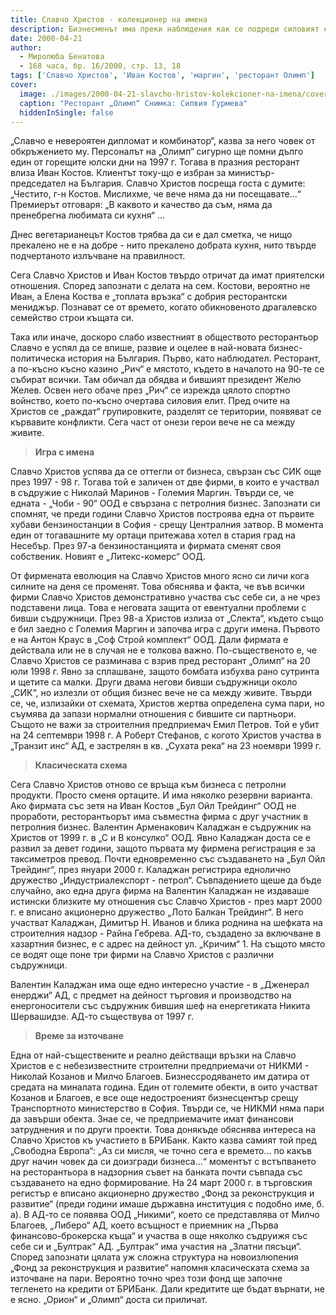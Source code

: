 ```yaml
---
title: Славчо Христов - колекционер на имена
description: Бизнесменът има преки наблюдения как се подреди силовият елит.
date: 2000-04-21
author:
  - Миролюба Бенатова
  - 168 часа, бр. 16/2000, стр. 13, 18
tags: ['Славчо Христов', 'Иван Костов', 'маргин', 'ресторант Олимп']
cover:
  image: ./images/2000-04-21-slavcho-hristov-kolekcioner-na-imena/cover.webp
  caption: "Ресторант „Олимп“ Снимка: Силвия Гурмева"
  hiddenInSingle: false
---
```


„Славчо е невероятен дипломат и комбинатор“, казва за него човек от обкръжението му. Персоналът на „Олимп“ сигурно ще помни дълго един от горещите юлски дни на 1997 г. Тогава в празния ресторант влиза Иван Костов. Клиентът току-що е избран за министър-председател на България. Славчо Христов посреща госта с думите: „Честито, г-н Костов. Мислихме, че вече няма да ни посещавате...“ Премиерът отговаря: „В каквото и качество да съм, няма да пренебрегна любимата си кухня“ ...

Днес вегетарианецът Костов трябва да си е дал сметка, че нищо прекалено не е на добре - нито прекалено добрата кухня, нито твърде подчертаното излъчване на правилност.

Сега Славчо Христов и Иван Костов твърдо отричат да имат приятелски отношения. Според запознати с делата на сем. Костови, вероятно не Иван, а Елена Коства е „топлата връзка“ с добрия ресторантски мениджър. Познават се от времето, когато обикновеното драгалевско семейство строи къщата си.

Така или иначе, доскоро слабо известният в обществото ресторантьор Славчо е успял да се впише, развие и оцелее в най-новата бизнес-политическа история на България. Първо, като наблюдател. Ресторант, а по-късно късно казино „Рич“ е мястото, където в началото на 90-те се събират всички. Там обичал да обядва и бившият президент Желю Желев. Освен него обаче през „Рич“ се изрежда цялото спортно войнство, което по-късно очертава силовия елит. Пред очите на Христов се „раждат“ групировките, разделят се територии, появяват се кървавите конфликти. Сега част от онези герои вече не са между живите.

> **Игра с имена**

Славчо Христов успява да се оттегли от бизнеса, свързан със СИК още през 1997 - 98 г. Тогава той е заличен от две фирми, в които е участвал в съдружие с Николай Маринов - Големия Маргин. Твърди се, че едната - „Чоби - 90“ ООД е свързана с петролния бизнес. Запознати си спомнят, че преди години Славчо Христов построява една от първите хубави бензиностанции в София - срещу Централния затвор. В момента един от тогавашните му ортаци притежава хотел в стария град на Несебър. През 97-а бензиностанцията и фирмата сменят своя собственик. Новият е „Литекс-комерс“ ООД.

От фирмената еволюция на Славчо Христов много ясно си личи кога силните на деня се променят. Това обяснява и факта, че във всички фирми Славчо Христов демонстративно участва със себе си, а не чрез подставени лица. Това е неговата защита от евентуални проблеми с бивши съдружници. През 98-а Христов излиза от „Слекта“, където също е бил заедно с Големия Маргин и започва игра с други имена. Първото е на Антон Краус в „Соф Строй комплект“ ООД. Дали фирмата е действала или не в случая не е толкова важно. По-същественото е, че Славчо Христов се разминава с взрив пред ресторант „Олимп“ на 20 юли 1998 г. Явно за сплашване, защото бомбата избухва рано сутринта и щетите са малки. Други двама негови бивши съдружници около „СИК“, но излезли от общия бизнес вече не са между живите. Твърди се, че, излизайки от схемата, Христов жертва определена сума пари, но съумява да запази нормални отношения с бившите си партньори. Същото не важи за строителния предприемач Емил Петров. Той е убит на 24 септември 1998 г. А Роберт Стефанов, с когото Христов участва в „Транзит инс“ АД, е застрелян в кв. „Сухата река“ на 23 ноември 1999 г.

> **Класическата схема**

Сега Славчо Христов отново се връща към бизнеса с петролни продукти. Просто сменя ортаците. И има няколко резервни варианта. Ако фирмата със зетя на Иван Костов „Бул Ойл Трейдинг“ ООД не проработи, ресторантьорът има съвместна фирма с друг участник в петролния бизнес. Валентин Арменакович Каладжан е съдружник на Христов от 1999 г. в „С и В консулко“ ООД. Явно Каладжан доста се е развил за девет години, защото първата му фирмена регистрация е за таксиметров превод. Почти едновременно със създаването на „Бул Ойл Трейдинг“, през януари 2000 г. Каладжан регистрира еднолично дружество „Индустриалекспорт - петрол“. Съвпадението щеше да бъде случайно, ако една друга фирма на Валентин Каладжан не издаваше истински близките му отношения със Славчо Христов - през март 2000 г. е вписано акционерно дружество „Лото Балкан Трейдинг“. В него участват Каладжан, Димитър Н. Иванов и блика роднина на шефката на строителния надзор - Райна Гебрева. АД-то, създадено за включване в хазартния бизнес, е с адрес на дейност ул. „Кричим“ 1. На същото място се водят още поне три фирми на Славчо Христов с различни съдружници.

Валентин Каладжан има още едно интересно участие - в „Дженерал енерджи“ АД, с предмет на дейност търговия и производство на енергоносители със съдружник бившия шеф на енергетиката Никита Шервашидзе. АД-то съществува от 1997 г.

> **Време за източване**

Една от най-съществените и реално действащи връзки на Славчо Христов е с небезизвестните строителни предприемачи от НИКМИ - Николай Козанов и Милчо Благоев. Бизнессродяването им датира от средата на миналата година. Един от големите обекти, в оито участват Козанов и Благоев, е все още недостроеният бизнесцентър срещу Транспортното министерство в София. Твърди се, че НИКМИ няма пари да завърши обекта. Знае се, че предприемачите имат финансови затруднения и по други проекти. Това донякъде обяснява интереса на Славчо Христов къ участието в БРИБанк. Както казва самият той пред „Свободна Европа“: „Аз си мисля, че точно сега е времето... по какъв друг начин човек да си доизгради бизнеса...“ моментът с встъпването на ресторантьора в надзорния съвет на банката почти съвпада със създаването на едно формирование. На 24 март 2000 г. в търговския регистър е вписано акционерно дружество „Фонд за реконструкция и развитие“ (преди години имаше държавна институция с подобно име, б. а). В АД-то се появява ООД „Никими“, което се представлява от Милчо Благоев, „Либеро“ АД, което всъщност е приемник на „Първа финансово-брокерска къща“ и участва в още няколко съдруижя със себе си и „Бултрак“ АД. „Бултрак“ има участия на „Златни пясъци“. Според запознати цялата уж сложна структура на новоизлюпения „Фонд за реконструкция и развитие“ напомня класическата схема за източване на пари. Вероятно точно чрез този фонд ще започне тегленето на кредити от БРИБанк. Дали кредитите ще бъдат върнати, не е ясно. „Орион“ и „Олимп“ доста си приличат.